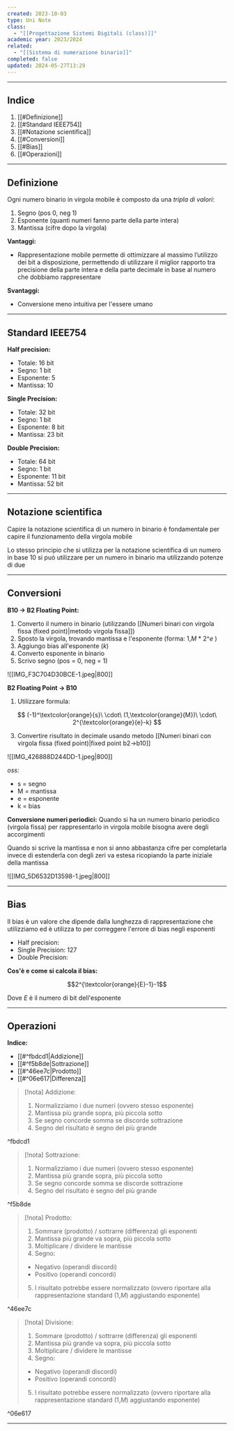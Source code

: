 ```yaml
---
created: 2023-10-03
type: Uni Note
class:
  - "[[Progettazione Sistemi Digitali (class)]]"
academic year: 2023/2024
related:
  - "[[Sistema di numerazione binario]]"
completed: false
updated: 2024-05-27T13:29
---
```

---
## Indice
1. [[#Definizione]]
2. [[#Standard IEEE754]]
3. [[#Notazione scientifica]]
4. [[#Conversioni]]
5. [[#Bias]]
6. [[#Operazioni]]

---
## Definizione
Ogni numero binario in virgola mobile è composto da una *tripla di valori*:
1. Segno (pos 0, neg 1)
2. Esponente (quanti numeri fanno parte della parte intera)
3. Mantissa (cifre dopo la virgola)

**Vantaggi:**
- Rappresentazione mobile permette di ottimizzare al massimo l’utilizzo dei bit a disposizione, permettendo di utilizzare il miglior rapporto tra precisione della parte intera e della parte decimale in base al numero che dobbiamo rappresentare

**Svantaggi:**
- Conversione meno intuitiva per l'essere umano

---
## Standard IEEE754

**Half precision:** 
- Totale: 16 bit
- Segno: 1 bit
- Esponente: 5
- Mantissa: 10

**Single Precision:**
- Totale: 32 bit
- Segno: 1 bit
- Esponente: 8 bit
- Mantissa: 23 bit

**Double Precision:**
- Totale: 64 bit
- Segno: 1 bit
- Esponente: 11 bit
- Mantissa: 52 bit

---
## Notazione scientifica
Capire la notazione scientifica di un numero in binario è fondamentale per capire il funzionamento della virgola mobile

Lo stesso principio che si utilizza per la notazione scientifica di un numero in base 10 si può utilizzare per un numero in binario ma utilizzando potenze di due

---
## Conversioni
**B10 -> B2 Floating Point:**
1. Converto il numero in binario (utilizzando [[Numeri binari con virgola fissa (fixed point)|metodo virgola fissa]])
2. Sposto la virgola, trovando mantissa e l'esponente (forma: 1,*M* \* 2^*e* )
3. Aggiungo bias all'esponente (*k*)
4. Converto esponente in binario
5. Scrivo segno (pos = 0, neg = 1)

![[IMG_F3C704D30BCE-1.jpeg|800]]

**B2 Floating Point -> B10**
1. Utilizzare formula: 

$$
(-1)^\textcolor{orange}{s}\ \cdot\ (1,\textcolor{orange}{M})\ \cdot\ 2^{\textcolor{orange}{e}-k}
$$

3. Convertire risultato in decimale usando metodo [[Numeri binari con virgola fissa (fixed point)|fixed point b2->b10]]

![[IMG_426888D244DD-1.jpeg|800]]

*oss:*
- s = segno
- M = mantissa
- e = esponente
- k = bias

**Conversione numeri periodici:**
Quando si ha un numero binario periodico (virgola fissa) per rappresentarlo in virgola mobile bisogna avere degli accorgimenti

Quando si scrive la mantissa e non si anno abbastanza cifre per completarla invece di estenderla con degli zeri va estesa ricopiando la parte iniziale della mantissa

![[IMG_5D6532D13598-1.jpeg|800]]

---
## Bias
Il bias è un valore che dipende dalla lunghezza di rappresentazione che utilizziamo ed è utilizza to per correggere l'errore di bias negli esponenti 

- Half precision: 
- Single Precision: 127
- Double Precision:

**Cos'è e come si calcola il bias:**

$$2^{\textcolor{orange}{E}-1}-1$$

Dove *E* è il numero di bit dell'esponente

---
## Operazioni
**Indice:**
- [[#^fbdcd1|Addizione]]
- [[#^f5b8de|Sottrazione]]
- [[#^46ee7c|Prodotto]]
- [[#^06e617|Differenza]]

>[!nota] Addizione:
>1. Normalizziamo i due numeri (ovvero stesso esponente)
>2. Mantissa più grande sopra, più piccola sotto
>3. Se segno concorde somma se discorde sottrazione 
>4. Segno del risultato è segno del più grande

^fbdcd1

>[!nota] Sottrazione:
>1. Normalizziamo i due numeri (ovvero stesso esponente)
>2. Mantissa più grande sopra, più piccola sotto
>3. Se segno concorde somma se discorde sottrazione 
>4. Segno del risultato è segno del più grande

^f5b8de

>[!nota] Prodotto:
>1. Sommare (prodotto) / sottrarre (differenza) gli esponenti 
>2. Mantissa più grande va sopra, più piccola sotto
>3. Moltiplicare / dividere le mantisse
>4. Segno: 
>	- Negativo (operandi discordi)
>	- Positivo (operandi concordi)
>5. l risultato potrebbe essere normalizzato (ovvero riportare alla rappresentazione standard (1,*M*) aggiustando esponente)

^46ee7c

>[!nota] Divisione:
>1. Sommare (prodotto) / sottrarre (differenza) gli esponenti 
>2. Mantissa più grande va sopra, più piccola sotto
>3. Moltiplicare / dividere le mantisse
>4. Segno: 
>	- Negativo (operandi discordi)
>	- Positivo (operandi concordi)
>5. l risultato potrebbe essere normalizzato (ovvero riportare alla rappresentazione standard (1,*M*) aggiustando esponente)

^06e617

---
